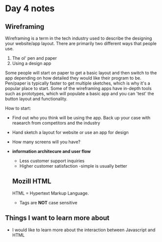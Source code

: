 # Day 4 notes

## Wireframing

Wireframing is a term in the tech industry used to describe the designing your website/app layout. There are primarily two different ways that people use. 

1. The ol' pen and paper
2. Using a design app

Some people will start on paper to get a basic layout and then switch to the app depending on how detailed they would like their program to be. Pen/paper is typically faster to get multiple sketches, which is why it's a popular place to start. Some of the wireframing apps have in-depth tools such as prototypes, which will populate a basic app and you can 'test' the button layout and functionality.

 How to start:

- Find out who you think will be using the app. Back up your case with reaearch from competitors and the industry
- Hand sketch a layout for website or use an app for design
- How many screens will you have?
- **information architecure and user flow**
  - Less customer support inquiries
  - Higher customer satisfaction
  -simple is usually better

  ## Mozill HTML 

  HTML = Hypertext Markup Language. 
  - Tags are **NOT** case sensitive


## Things I want to learn more about

- I would like to learn more about the interaction between Javascript and HTML